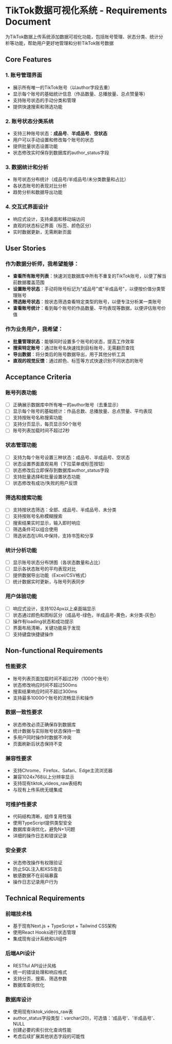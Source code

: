 # TikTok数据可视化系统 - Requirements Document

为TikTok数据上传系统添加数据可视化功能，包括账号管理、状态分类、统计分析等功能，帮助用户更好地管理和分析TikTok账号数据

## Core Features

### 1. 账号管理界面
- 展示所有唯一的TikTok账号（以author字段去重）
- 显示每个账号的基础统计信息（作品数量、总播放量、总点赞量等）
- 支持账号状态的手动分类和管理
- 提供快速搜索和筛选功能

### 2. 账号状态分类系统
- 支持三种账号状态：**成品号**、**半成品号**、**空状态**
- 用户可以手动设置和修改每个账号的状态
- 提供批量状态设置功能
- 状态修改实时保存到数据库的author_status字段

### 3. 数据统计和分析
- 账号状态分布统计（成品号/半成品号/未分类数量和占比）
- 各状态账号的表现对比分析
- 趋势分析和数据导出功能

### 4. 交互式界面设计
- 响应式设计，支持桌面和移动端访问
- 直观的状态标记界面（标签、颜色区分）
- 实时数据更新，无需刷新页面

## User Stories

### 作为数据分析师，我希望能够：
- **查看所有账号列表**：快速浏览数据库中所有不重复的TikTok账号，以便了解当前数据覆盖范围
- **设置账号状态**：手动将账号标记为"成品号"或"半成品号"，以便按价值分类管理账号
- **筛选账号状态**：按状态筛选查看特定类型的账号，以便专注分析某一类账号
- **查看账号统计**：看到每个账号的作品数量、平均表现等数据，以便评估账号价值

### 作为业务用户，我希望：
- **批量管理状态**：能够同时设置多个账号的状态，提高工作效率
- **搜索特定账号**：通过账号名快速找到目标账号，无需翻页查找
- **导出数据**：将分类后的账号数据导出，用于其他分析工具
- **直观的视觉反馈**：通过颜色、标签等方式快速识别不同状态的账号

## Acceptance Criteria

### 账号列表功能
- [ ] 正确展示数据库中所有唯一的author账号（去重显示）
- [ ] 显示每个账号的基础统计：作品总数、总播放量、总点赞量、平均表现
- [ ] 支持按账号名称搜索功能
- [ ] 支持分页显示，每页显示50个账号
- [ ] 账号列表加载时间不超过2秒

### 状态管理功能
- [ ] 支持为每个账号设置三种状态：成品号、半成品号、空状态
- [ ] 状态设置界面直观易用（下拉菜单或标签按钮）
- [ ] 状态修改后立即保存到数据库author_status字段
- [ ] 支持批量选择和批量设置状态功能
- [ ] 状态修改有成功/失败的用户反馈

### 筛选和搜索功能
- [ ] 支持按状态筛选：全部、成品号、半成品号、未分类
- [ ] 支持按账号名称模糊搜索
- [ ] 搜索结果实时显示，输入即时响应
- [ ] 筛选条件可以组合使用
- [ ] 筛选状态在URL中保持，支持书签和分享

### 统计分析功能
- [ ] 显示账号状态分布饼图（各状态数量和占比）
- [ ] 显示各状态账号的平均表现对比
- [ ] 提供数据导出功能（Excel/CSV格式）
- [ ] 统计数据实时更新，与账号列表同步

### 用户体验功能
- [ ] 响应式设计，支持1024px以上桌面端显示
- [ ] 状态通过颜色和图标区分（成品号-绿色，半成品号-黄色，未分类-灰色）
- [ ] 操作有loading状态和成功提示
- [ ] 界面布局清晰，关键功能易于发现
- [ ] 支持键盘快捷键操作

## Non-functional Requirements

### 性能要求
- 账号列表页面加载时间不超过2秒（1000个账号）
- 状态修改响应时间不超过500ms
- 搜索结果响应时间不超过300ms
- 支持最多10000个账号的流畅显示和操作

### 数据一致性要求
- 状态修改必须正确保存到数据库
- 统计数据与实际账号状态保持一致
- 多用户同时操作时数据不冲突
- 页面刷新后状态保持不变

### 兼容性要求
- 支持Chrome、Firefox、Safari、Edge主流浏览器
- 兼容1024x768以上分辨率显示
- 支持现有tiktok_videos_raw表结构
- 与现有上传系统无缝集成

### 可维护性要求
- 代码结构清晰，组件复用性强
- 使用TypeScript提供类型安全
- 数据库查询优化，避免N+1问题
- 详细的操作日志和错误记录

### 安全要求
- 状态修改操作有权限验证
- 防止SQL注入和XSS攻击
- 敏感数据不在前端暴露
- 操作日志记录用户行为

## Technical Requirements

### 前端技术栈
- 基于现有Next.js + TypeScript + Tailwind CSS架构
- 使用React Hooks进行状态管理
- 集成现有设计系统和UI组件

### 后端API设计
- RESTful API设计风格
- 统一的错误处理和响应格式
- 支持分页、搜索、筛选参数
- 数据库查询优化

### 数据库设计
- 使用现有tiktok_videos_raw表
- author_status字段类型：varchar(20)，可选值：'成品号'、'半成品号'、NULL
- 创建必要的索引优化查询性能
- 考虑后续扩展其他状态字段的可能性